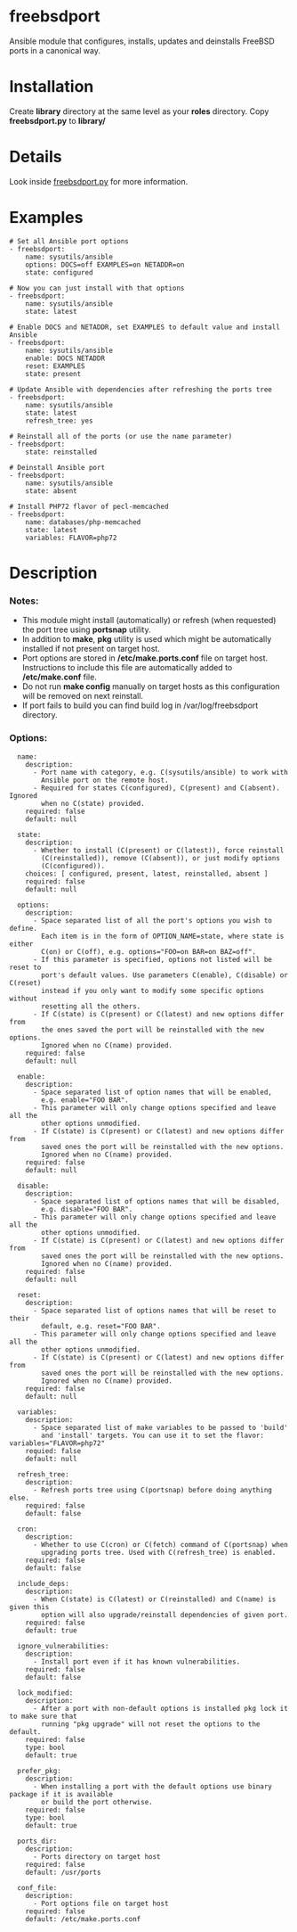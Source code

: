 # freebsdport

Ansible module that configures, installs, updates and deinstalls FreeBSD ports in a canonical way.

# Installation

Create **library** directory at the same level as your **roles** directory. Copy **freebsdport.py** to **library/**

# Details

Look inside [freebsdport.py](freebsdport.py) for more information.

# Examples

```
# Set all Ansible port options
- freebsdport:
    name: sysutils/ansible
    options: DOCS=off EXAMPLES=on NETADDR=on
    state: configured

# Now you can just install with that options
- freebsdport:
    name: sysutils/ansible
    state: latest

# Enable DOCS and NETADDR, set EXAMPLES to default value and install Ansible
- freebsdport:
    name: sysutils/ansible
    enable: DOCS NETADDR
    reset: EXAMPLES
    state: present

# Update Ansible with dependencies after refreshing the ports tree
- freebsdport:
    name: sysutils/ansible
    state: latest
    refresh_tree: yes

# Reinstall all of the ports (or use the name parameter)
- freebsdport:
    state: reinstalled

# Deinstall Ansible port
- freebsdport:
    name: sysutils/ansible
    state: absent

# Install PHP72 flavor of pecl-memcached
- freebsdport:
    name: databases/php-memcached
    state: latest
    variables: FLAVOR=php72
```

# Description

### Notes:
* This module might install (automatically) or refresh (when requested)
  the port tree using **portsnap** utility.
* In addition to **make**, **pkg** utility is used which might be
  automatically installed if not present on target host.
* Port options are stored in **/etc/make.ports.conf** file on target host.
  Instructions to include this file are automatically added to
  **/etc/make.conf** file.
* Do not run **make config** manually on target hosts as this configuration
  will be removed on next reinstall.
* If port fails to build you can find build log in /var/log/freebsdport
  directory.

### Options:
```
  name:
    description:
      - Port name with category, e.g. C(sysutils/ansible) to work with
        Ansible port on the remote host.
      - Required for states C(configured), C(present) and C(absent). Ignored
        when no C(state) provided.
    required: false
    default: null

  state:
    description:
      - Whether to install (C(present) or C(latest)), force reinstall
        (C(reinstalled)), remove (C(absent)), or just modify options
        (C(configured)).
    choices: [ configured, present, latest, reinstalled, absent ]
    required: false
    default: null

  options:
    description:
      - Space separated list of all the port's options you wish to define.
        Each item is in the form of OPTION_NAME=state, where state is either
        C(on) or C(off), e.g. options="FOO=on BAR=on BAZ=off".
      - If this parameter is specified, options not listed will be reset to
        port's default values. Use parameters C(enable), C(disable) or C(reset)
        instead if you only want to modify some specific options without
        resetting all the others.
      - If C(state) is C(present) or C(latest) and new options differ from
        the ones saved the port will be reinstalled with the new options.
        Ignored when no C(name) provided.
    required: false
    default: null

  enable:
    description:
      - Space separated list of option names that will be enabled,
        e.g. enable="FOO BAR".
      - This parameter will only change options specified and leave all the
        other options unmodified.
      - If C(state) is C(present) or C(latest) and new options differ from
        saved ones the port will be reinstalled with the new options.
        Ignored when no C(name) provided.
    required: false
    default: null

  disable:
    description:
      - Space separated list of options names that will be disabled,
        e.g. disable="FOO BAR".
      - This parameter will only change options specified and leave all the
        other options unmodified.
      - If C(state) is C(present) or C(latest) and new options differ from
        saved ones the port will be reinstalled with the new options.
        Ignored when no C(name) provided.
    required: false
    default: null

  reset:
    description:
      - Space separated list of options names that will be reset to their
        default, e.g. reset="FOO BAR".
      - This parameter will only change options specified and leave all the
        other options unmodified.
      - If C(state) is C(present) or C(latest) and new options differ from
        saved ones the port will be reinstalled with the new options.
        Ignored when no C(name) provided.
    required: false
    default: null

  variables:
    description:
      - Space separated list of make variables to be passed to 'build'
        and 'install' targets. You can use it to set the flavor: variables="FLAVOR=php72"
    requied: false
    default: null

  refresh_tree:
    description:
      - Refresh ports tree using C(portsnap) before doing anything else.
    required: false
    default: false

  cron:
    description:
      - Whether to use C(cron) or C(fetch) command of C(portsnap) when
        upgrading ports tree. Used with C(refresh_tree) is enabled.
    required: false
    default: false

  include_deps:
    description:
      - When C(state) is C(latest) or C(reinstalled) and C(name) is given this
        option will also upgrade/reinstall dependencies of given port.
    required: false
    default: true

  ignore_vulnerabilities:
    description:
      - Install port even if it has known vulnerabilities.
    required: false
    default: false

  lock_modified:
    description:
      - After a port with non-default options is installed pkg lock it to make sure that
        running "pkg upgrade" will not reset the options to the default.
    required: false
    type: bool
    default: true

  prefer_pkg:
    description:
      - When installing a port with the default options use binary package if it is available
        or build the port otherwise.
    required: false
    type: bool
    default: true

  ports_dir:
    description:
      - Ports directory on target host
    required: false
    default: /usr/ports
    
  conf_file:
    description:
      - Port options file on target host
    required: false
    default: /etc/make.ports.conf
```
